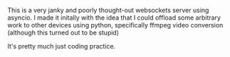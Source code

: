 This is a very janky and poorly thought-out websockets server using asyncio.
I made it initally with the idea that I could offload some arbitrary work to other devices using python, specifically ffmpeg video conversion (although this turned out to be stupid)

It's pretty much just coding practice.
